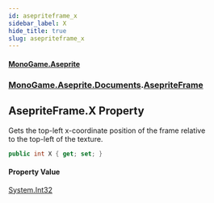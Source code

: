```yaml
---
id: asepriteframe_x
sidebar_label: X
hide_title: true
slug: asepriteframe_x
---
```

#### [MonoGame.Aseprite](index 'index')
### [MonoGame.Aseprite.Documents](monogame_aseprite_documents 'MonoGame.Aseprite.Documents').[AsepriteFrame](asepriteframe 'MonoGame.Aseprite.Documents.AsepriteFrame')
## AsepriteFrame.X Property
Gets the top-left x-coordinate position of the frame relative  
to the top-left of the texture.  
```csharp
public int X { get; set; }
```
#### Property Value
[System.Int32](https://docs.microsoft.com/en-us/dotnet/api/System.Int32 'System.Int32')  
